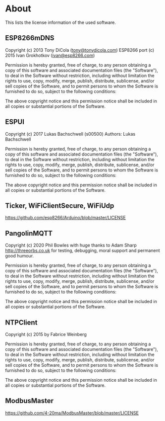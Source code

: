 # About
This lists the license information of the used software.

## ESP8266mDNS
Copyright (c) 2013 Tony DiCola (tony@tonydicola.com) ESP8266 port (c)
2015 Ivan Grokhotkov (ivan@esp8266.com)

Permission is hereby granted, free of charge, to any person obtaining a
copy of this software and associated documentation files (the
"Software"), to deal in the Software without restriction, including
without limitation the rights to use, copy, modify, merge, publish,
distribute, sublicense, and/or sell copies of the Software, and to
permit persons to whom the Software is furnished to do so, subject to
the following conditions:

The above copyright notice and this permission notice shall be included
in all copies or substantial portions of the Software.

## ESPUI
Copyright (c) 2017 Lukas Bachschwell (s00500)
Authors: Lukas Bachschwell

Permission is hereby granted, free of charge, to any person obtaining a copy
of this software and associated documentation files (the "Software"), to deal
in the Software without restriction, including without limitation the rights
to use, copy, modify, merge, publish, distribute, sublicense, and/or sell
copies of the Software, and to permit persons to whom the Software is
furnished to do so, subject to the following conditions:

The above copyright notice and this permission notice shall be included in all
copies or substantial portions of the Software.

## Ticker, WiFiClientSecure, WiFiUdp
https://github.com/esp8266/Arduino/blob/master/LICENSE

## PangolinMQTT
Copyright (c) 2020 Phil Bowles with huge thanks to Adam Sharp http://threeorbs.co.uk
for testing, debugging, moral support and permanent good humour.

Permission is hereby granted, free of charge, to any person obtaining a copy
of this software and associated documentation files (the "Software"), to deal
in the Software without restriction, including without limitation the rights
to use, copy, modify, merge, publish, distribute, sublicense, and/or sell
copies of the Software, and to permit persons to whom the Software is
furnished to do so, subject to the following conditions:

The above copyright notice and this permission notice shall be included in all
copies or substantial portions of the Software.

## NTPClient
Copyright (c) 2015 by Fabrice Weinberg

Permission is hereby granted, free of charge, to any person obtaining a copy
of this software and associated documentation files (the "Software"), to deal
in the Software without restriction, including without limitation the rights
to use, copy, modify, merge, publish, distribute, sublicense, and/or sell
copies of the Software, and to permit persons to whom the Software is
furnished to do so, subject to the following conditions:

The above copyright notice and this permission notice shall be included in all
copies or substantial portions of the Software.

## ModbusMaster
https://github.com/4-20ma/ModbusMaster/blob/master/LICENSE
